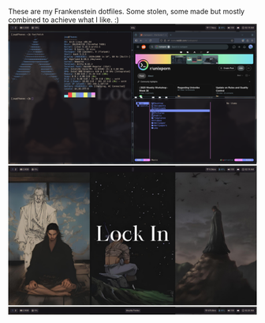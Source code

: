 These are my Frankenstein dotfiles.
Some stolen, some made but mostly combined to achieve what I like.
:) 
![Showcase](/terminal.png?raw=true "Optional Title")
![Desktop](/desktop.png?raw=true "Optional Title")
![Showcase](/waybar.png?raw=true "Optional Title")
